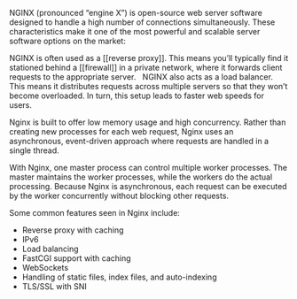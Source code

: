 NGINX (pronounced “engine X”) is open-source web server software designed to handle a high number of connections simultaneously. These characteristics make it one of the most powerful and scalable server software options on the market:

NGINX is often used as a [[reverse proxy]]. This means you’ll typically find it stationed behind a [[firewall]] in a private network, where it forwards client requests to the appropriate server.
 
NGINX also acts as a load balancer. This means it distributes requests across multiple servers so that they won’t become overloaded. In turn, this setup leads to faster web speeds for users.

Nginx is built to offer low memory usage and high concurrency. Rather than creating new processes for each web request, Nginx uses an asynchronous, event-driven approach where requests are handled in a single thread.

With Nginx, one master process can control multiple worker processes. The master maintains the worker processes, while the workers do the actual processing. Because Nginx is asynchronous, each request can be executed by the worker concurrently without blocking other requests.

Some common features seen in Nginx include:

- Reverse proxy with caching
- IPv6
- Load balancing
- FastCGI support with caching
- WebSockets
- Handling of static files, index files, and auto-indexing
- TLS/SSL with SNI